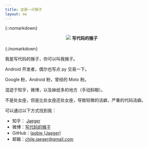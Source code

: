 ```yaml
---
title: 这是一只猴子
layout: me
---
```


{::nomarkdown}
<center>
     <img src="http://ac-qygvx1cc.clouddn.com/f0108b2596e9fdcb.jpg" class="avatar"/>
     <strong>写代码的猴子</strong>
     <br/>
     <br/>
</center>
{:/nomarkdown}

我是写代码的猴子，你可以叫我猴子。

Android 开发者，偶尔也写点 py 交易一下。

Google 粉，Android 粉，曾经的 Moto 粉。

混迹于知乎，微博，以及妹纸多的地方（手动斜眼）。

不是处女座，但是比处女座还处女座，导致轻微的洁癖，严重的代码洁癖。


可以通过以下方式找到我：

- 知乎： [Jaeger](https://www.zhihu.com/people/jaeger) 
- 微博：[写代码的猴子](http://weibo.com/xdmdhz)
- GitHub：[laobie \(Jaeger\)](https://github.com/laobie)
- 邮箱：[chjie.jaeger@gmail.com](mailto:chjie.jaeger@gmail.com)


